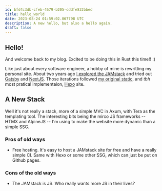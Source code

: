 ```yaml
---
id: bfd4c3db-cfeb-4679-b205-cddfe832bbed
title: hello_world
date: 2023-08-24 01:59:02.067798 UTC
description: A new hello, but also a hello again.
draft: false
---
```

## Hello!

And welcome back to my blog. Excited to be doing this in Rust this time!! :)

Like just about every software engineer, a hobby of mine is rewritting my personal site. About two years ago
[I explored the JAMstack](https://github.com/Austionian?tab=repositories&q=blog.r00ks&type=&language=typescript&sort=) and tried out [Gatsby](https://www.gatsbyjs.com/) and [NextJS](https://nextjs.org).
Those iterations followed [my original static](https://github.com/Austionian/RooksBooksBlog), and _tbh_ most
pratical implementaion, [Hexo](https://hexo.io/index.html) site.

## A New Stack
Well it's not really a stack, more of a simple MVC in Axum, with Tera as the templating tool. The interesting bits
being the mirco JS frameworks -- HTMX and AlpineJS -- I'm using to make the website more dynamic than a simple
SSG.

### Pros of old ways
- Free hosting. It's easy to host a JAMstack site for free and have a really simple CI. Same with Hexo or some other
SSG, which can just be put on Github pages.

### Cons of the old ways
- The JAMstack is JS. Who really wants more JS in their lives?
